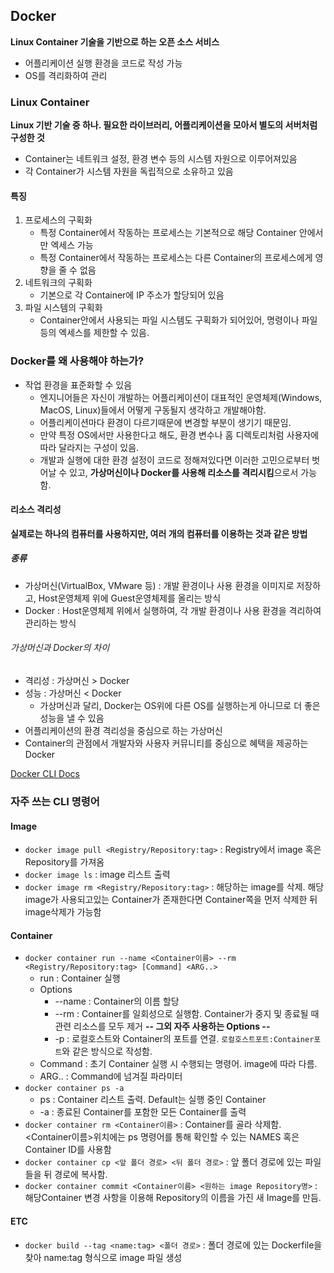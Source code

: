 ## Docker

**Linux Container 기술을 기반으로 하는 오픈 소스 서비스**

- 어플리케이션 실행 환경을 코드로 작성 가능
- OS를 격리화하여 관리

### Linux Container

**Linux 기반 기술 중 하나. 필요한 라이브러리, 어플리케이션을 모아서 별도의 서버처럼 구성한 것**

- Container는 네트워크 설정, 환경 변수 등의 시스템 자원으로 이루어져있음
- 각 Container가 시스템 자원을 독립적으로 소유하고 있음

#### 특징

1. 프로세스의 구획화
   - 특정 Container에서 작동하는 프로세스는 기본적으로 해당 Container 안에서만 엑세스 가능
   - 특정 Container에서 작동하는 프로세스는 다른 Container의 프로세스에게 영향을 줄 수 없음
2. 네트워크의 구획화
   - 기본으로 각 Container에 IP 주소가 할당되어 있음
3. 파일 시스템의 구획화
   - Container안에서 사용되는 파일 시스템도 구획화가 되어있어, 명령이나 파일 등의 엑세스를 제한할 수 있음.

### Docker를 왜 사용해야 하는가?

- 작업 환경을 표준화할 수 있음
  - 엔지니어들은 자신이 개발하는 어플리케이션이 대표적인 운영체제(Windows, MacOS, Linux)들에서 어떻게 구동될지 생각하고 개발해야함.
  - 어플리케이션마다 환경이 다르기때문에 변경할 부분이 생기기 때문임.
  - 만약 특정 OS에서만 사용한다고 해도, 환경 변수나 홈 디렉토리처럼 사용자에 따라 달라지는 구성이 있음.
  - 개발과 실행에 대한 환경 설정이 코드로 정해져있다면 이러한 고민으로부터 벗어날 수 있고, **가상머신이나 Docker를 사용해 리소스를 격리시킴**으로서 가능함.

#### 리소스 격리성

**실제로는 하나의 컴퓨터를 사용하지만, 여러 개의 컴퓨터를 이용하는 것과 같은 방법**

##### 종류

- 가상머신(VirtualBox, VMware 등) : 개발 환경이나 사용 환경을 이미지로 저장하고, Host운영체제 위에 Guest운영체제를 올리는 방식
- Docker : Host운영체제 위에서 실행하여, 각 개발 환경이나 사용 환경을 격리하여 관리하는 방식

###### 가상머신과 Docker의 차이

- 격리성 : 가상머신 > Docker
- 성능 : 가상머신 < Docker
  - 가상머신과 달리, Docker는 OS위에 다른 OS를 실행하는게 아니므로 더 좋은 성능을 낼 수 있음
- 어플리케이션의 환경 격리성을 중심으로 하는 가상머신
- Container의 관점에서 개발자와 사용자 커뮤니티를 중심으로 혜택을 제공하는 Docker

[Docker CLI Docs](https://docs.docker.com/engine/reference/commandline/container_run/)

### 자주 쓰는 CLI 명령어

#### Image

- `docker image pull <Registry/Repository:tag>` : Registry에서 image 혹은 Repository를 가져옴
- `docker image ls` : image 리스트 출력
- `docker image rm <Registry/Repository:tag>` : 해당하는 image를 삭제. 해당 image가 사용되고있는 Container가 존재한다면 Container쪽을 먼저 삭제한 뒤 image삭제가 가능함

#### Container

- `docker container run --name <Container이름> --rm <Registry/Repository:tag> [Command] <ARG..>`
  - run : Container 실행
  - Options
    - --name : Container의 이름 할당
    - --rm : Container를 일회성으로 실행함. Container가 중지 및 종료될 때 관련 리소스를 모두 제거
      **-- 그외 자주 사용하는 Options --**
    - -p : 로컬호스트와 Container의 포트를 연결. `로컬호스트포트:Container포트`와 같은 방식으로 작성함.
  - Command : 초기 Container 실행 시 수행되는 명령어. image에 따라 다름.
  - ARG.. : Command에 넘겨질 파라미터
- `docker container ps -a`
  - ps : Container 리스트 출력. Default는 실행 중인 Container
  - -a : 종료된 Container를 포함한 모든 Container를 출력
- `docker container rm <Container이름>` : Container를 골라 삭제함. <Container이름>위치에는 ps 명령어를 통해 확인할 수 있는 NAMES 혹은 Container ID를 사용함
- `docker container cp <앞 폴더 경로> <뒤 폴더 경로>` : 앞 폴더 경로에 있는 파일들을 뒤 경로에 복사함.
- `docker container commit <Container이름> <원하는 image Repository명>` : 해당Container 변경 사항을 이용해 Repository의 이름을 가진 새 Image를 만듬.

#### ETC

- `docker build --tag <name:tag> <폴더 경로>` : 폴더 경로에 있는 Dockerfile을 찾아 name:tag 형식으로 image 파일 생성
